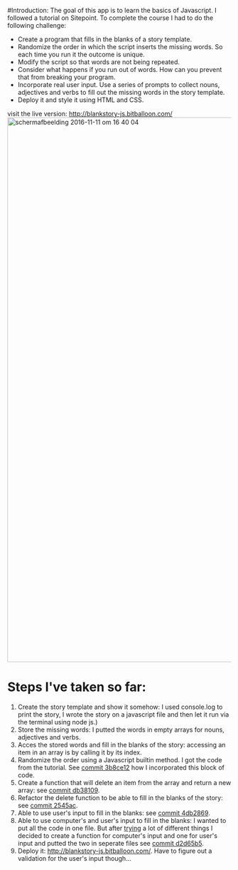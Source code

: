 #Introduction:
The goal of this app is to learn the basics of Javascript. I followed a tutorial on Sitepoint. To complete the course I had to do the following challenge:
  * Create a program that fills in the blanks of a story template. 
  * Randomize the order in which the script inserts the missing words. So each time you run it the outcome is unique. 
  * Modify the script so that words are not being repeated. 
  * Consider what happens if you run out of words. How can you prevent that from breaking your program.
  * Incorporate real user input. Use a series of prompts to collect nouns, adjectives and verbs to fill out the missing words in the story template. 
  * Deploy it and style it using HTML and CSS.
  
visit the live version: http://blankstory-js.bitballoon.com/
<img width="1222" alt="schermafbeelding 2016-11-11 om 16 40 04" src="https://cloud.githubusercontent.com/assets/19530739/20220472/f5ff4eb2-a82d-11e6-8a19-16bc4649d222.png">
  
# Steps I've taken so far:
  1. Create the story template and show it somehow: I used console.log to print the story, I wrote the story on a javascript file and then let it run via the terminal using node js.)
  2. Store the missing words: I putted the words in empty arrays for nouns, adjectives and verbs.
  3. Acces the stored words and fill in the blanks of the story: accessing an item in an array is by calling it by its index.
  4. Randomize the order using a Javascript builtin method. I got the code from the tutorial. 
  See [commit 3b8ce12](https://github.com/FionaSelanno/BlankStory/commit/3b8ce12bbd11a731e22022c32a811a2483035902) how I incorporated this block of code.
  5. Create a function that will delete an item from the array and return a new array: see [commit db38109](https://github.com/FionaSelanno/BlankStory/commit/db3810989b97a7beb7f832b279f1cb572223386d).
  6. Refactor the delete function to be able to fill in the blanks of the story: see [commit 2545ac](https://github.com/FionaSelanno/BlankStory/commit/24545acf000c24ad1f70b1d3f891d84f30e211a3).
  7. Able to use user's input to fill in the blanks: see [commit 4db2869](https://github.com/FionaSelanno/BlankStory/commit/4db2869e0c2d7141072f046924c2b8226a17cbdc).
  8. Able to use computer's and user's input to fill in the blanks: I wanted to put all the code in one file. But after [trying](https://github.com/FionaSelanno/BlankStory/commit/f7063e0beb31b75df19361f0013fbbe630da572c) a lot of different things I decided to create a function for computer's input and one for user's input and putted the two in seperate files see [commit d2d65b5](https://github.com/FionaSelanno/BlankStory/commit/d2d65b55a29fad83a722f59f4461cc1421729471).
  9. Deploy it: http://blankstory-js.bitballoon.com/. Have to figure out a validation for the user's input though...
  
